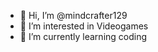 - 👋 Hi, I’m @mindcrafter129
- 👀 I’m interested in Videogames
- 🌱 I’m currently learning coding

<!---
mindcrafter129/mindcrafter129 is a ✨ special ✨ repository because its `README.md` (this file) appears on your GitHub profile.
You can click the Preview link to take a look at your changes.
--->

